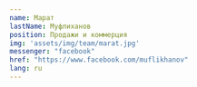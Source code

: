 ```yaml
---
name: Марат
lastName: Муфлиханов
position: Продажи и коммерция
img: 'assets/img/team/marat.jpg'
messenger: "facebook"
href: "https://www.facebook.com/muflikhanov"
lang: ru
---
```

